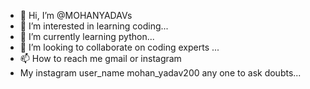 - 👋 Hi, I’m @MOHANYADAVs
- 👀 I’m interested in learning coding...
- 🌱 I’m currently learning python...
- 💞️ I’m looking to collaborate on coding experts ...
- 📫 How to reach me gmail or instagram
- My instagram user_name  mohan_yadav200 any one to ask doubts...

<!---
MOHANYADAVs/MOHANYADAVs is a ✨ special ✨ repository because its `README.md` (this file) appears on your GitHub profile.
You can click the Preview link to take a look at your changes.
--->
